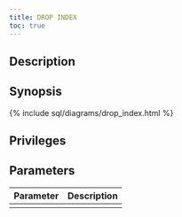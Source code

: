 ```yaml
---
title: DROP INDEX
toc: true
---
```


## Description

## Synopsis

{% include sql/diagrams/drop_index.html %}

## Privileges

## Parameters

| Parameter | Description |
|-----------|-------------|
|  |  |


